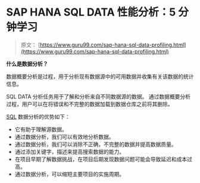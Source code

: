 # SAP HANA SQL DATA 性能分析：5 分钟学习

> 原文： [https://www.guru99.com/sap-hana-sql-data-profiling.html](https://www.guru99.com/sap-hana-sql-data-profiling.html)

**什么是数据分析？**

数据概要分析是过程，用于分析现有数据源中的可用数据并收集有关该数据的统计信息。

SQL DATA 分析任务用于了解和分析来自不同数据源的数据。 通过数据概要分析过程，用户可以在将错误和不完整的数据加载到数据仓库之前将其删除。

[SQL](/sql.html) 数据分析的优势如下：

*   它有助于理解源数据。
*   通过数据分析，我们可以有效地分析数据。
*   通过数据分析，我们可以消除不正确，不完整的数据并提高数据质量。
*   通过添加关键字，描述来提高搜索数据的能力。
*   在项目早期了解数据挑战，在项目后期发现数据问题可能会导致延迟和成本过高。
*   通过数据分析，可以缩短主要项目的实施周期。